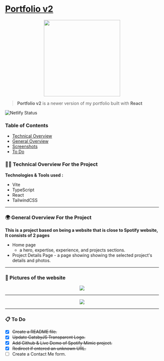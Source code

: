 # [Portfolio v2](https://mohassan.netlify.app/)

<p  align="center">
<img height="250px" src="https://firebasestorage.googleapis.com/v0/b/portfolio-ee47d.appspot.com/o/portfolioProject%2Ffavicon.png?alt=media">
</p>

> **Portfolio v2** is a newer version of my portfolio built with **React**

![Netlify Status](https://api.netlify.com/api/v1/badges/f75e21e1-6ab5-44bc-8d71-153f306e5f49/deploy-status)

### Table of Contents

- [Technical Overview](#-technical-overview-for-the-project)
- [General Overview](#-general-overview-for-the-project)
- [Screenshots](#-pictures-of-the-website)
- [To Do](#-to-do)

### 👨‍💻 Technical Overview For the Project

**Technologies & Tools used :**

- Vite
- TypeScript
- React
- TailwindCSS

<hr>

### 🌍 General Overview For the Project

**This is a project based on being a website that is close to Spotify website, It consists of 2 pages**

- Home page
  - a hero, expertise, experience, and projects sections.
- Project Details Page - a page showing showing the selected project's details and photos.
<hr>

### 📄 Pictures of the website

<p  align="center">
<img  src="https://firebasestorage.googleapis.com/v0/b/portfolio-ee47d.appspot.com/o/portfolioProject%2FPortfolioPage1.png?alt=media">
</p>

<hr>

<p  align="center">
<img  src="https://firebasestorage.googleapis.com/v0/b/portfolio-ee47d.appspot.com/o/portfolioProject%2FPortfolioPage2.png?alt=media">
</p>

<hr>

### 📋 To Do

- [x] ~~Create a README file.~~
- [x] ~~Update GatsbyJS Transparent Logo.~~
- [x] ~~Add Github & Live Demo of Spotify Mimic project.~~
- [x] ~~Redirect if entered an unknown URL.~~
- [ ] Create a Contact Me form.
